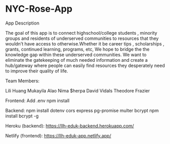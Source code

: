 # NYC-Rose-App

App Description

The goal of this app is to connect highschool/college students , minority groups and residents of underserved communities to resources that they wouldn’t have access to otherwise.Whether it be career tips , scholarships , grants, continued learning, programs, etc, We hope to bridge the the knowledge gap within these underserved communities. We want to eliminate the gatekeeping of much needed information and create a hub/gateway where people can easily find resources they desperately need to improve their quality of life.

Team Members:

Lili Huang
Mukayila Alao
Nima $herpa
David Vidals
Theodore Frazier

Frontend:
Add .env
npm install

Backend:
npm install dotenv cors express pg-promise multer bcrypt
npm install bcrypt -g

Heroku (backend):
https://llh-eduk-backend.herokuapp.com/

Netlify (frontend):
https://llh-eduk-app.netlify.app/


